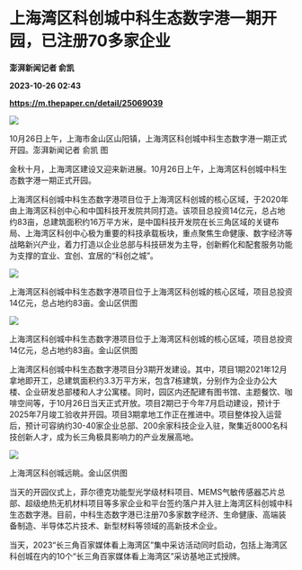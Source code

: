 # 上海湾区科创城中科生态数字港一期开园，已注册70多家企业
**澎湃新闻记者 俞凯**

**2023-10-26 02:43**

**https://m.thepaper.cn/detail/25069039**

![](https://imagecloud.thepaper.cn/thepaper/image/275/716/942.JPG)

10月26日上午，上海市金山区山阳镇，上海湾区科创城中科生态数字港一期正式开园。澎湃新闻记者 俞凯 图

金秋十月，上海湾区建设又迎来新进展。10月26日上午，上海湾区科创城中科生态数字港一期正式开园。

上海湾区科创城中科生态数字港项目位于上海湾区科创城的核心区域，于2020年由上海湾区科创中心和中国科技开发院共同打造。该项目总投资14亿元，总占地约83亩，总建筑面积约16万平方米，是中国科技开发院在长三角区域的关键布局、上海湾区科创中心极为重要的科技承载板块，重点聚焦生命健康、数字经济等战略新兴产业，着力打造以企业总部与科技研发为主导，创新孵化和配套服务功能为支撑的宜业、宜创、宜居的“科创之城”。

![](https://imagecloud.thepaper.cn/thepaper/image/275/716/940.JPG)

上海湾区科创城中科生态数字港项目位于上海湾区科创城的核心区域，项目总投资14亿元，总占地约83亩。金山区供图

![](https://imagecloud.thepaper.cn/thepaper/image/275/716/939.JPG)

上海湾区科创城中科生态数字港项目位于上海湾区科创城的核心区域，项目总投资14亿元，总占地约83亩。金山区供图

上海湾区科创城中科生态数字港项目分3期开发建设。其中，项目1期2021年12月拿地即开工，总建筑面积约3.3万平方米，包含7栋建筑，分别作为企业办公大楼、企业研发总部楼和人才公寓楼。同时，园区内还配建有图书馆、主题餐饮、咖啡空间等，于10月26日当天正式开放。项目2期已于今年7月启动建设，预计于2025年7月竣工验收并开园。项目3期拿地工作正在推进中。项目整体投入运营后，预计可容纳约30-40家企业总部、200余家科技企业入驻，聚集近8000名科技创新人才，成为长三角极具影响力的产业发展高地。

![](https://imagecloud.thepaper.cn/thepaper/image/275/716/938.JPG)

上海湾区科创城远眺。金山区供图

当天的开园仪式上，菲尔德克功能型光学级材料项目、MEMS气敏传感器芯片总部、超级绝热无机材料项目等多家企业和平台签约落户并入驻上海湾区科创城中科生态数字港。目前，中科生态数字港已注册70多家数字经济、生命健康、高端装备制造、半导体芯片技术、新型材料等领域的高新技术企业。

当天，2023“长三角百家媒体看上海湾区”集中采访活动同时启动，包括上海湾区科创城在内的10个“长三角百家媒体看上海湾区”采访基地正式授牌。